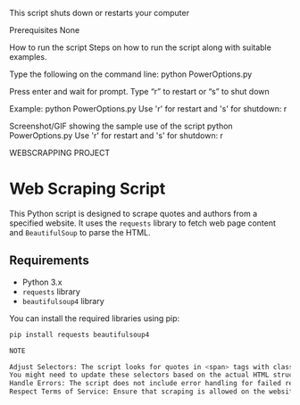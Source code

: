 This script shuts down or restarts your computer

Prerequisites
None

How to run the script
Steps on how to run the script along with suitable examples.

Type the following on the command line: python PowerOptions.py

Press enter and wait for prompt. Type “r” to restart or “s” to shut down

Example: python PowerOptions.py Use 'r' for restart and 's' for shutdown: r

Screenshot/GIF showing the sample use of the script
python PowerOptions.py Use 'r' for restart and 's' for shutdown: r



WEBSCRAPPING PROJECT
# Web Scraping Script

This Python script is designed to scrape quotes and authors from a specified website. It uses the `requests` library to fetch web page content and `BeautifulSoup` to parse the HTML.

## Requirements

- Python 3.x
- `requests` library
- `beautifulsoup4` library

You can install the required libraries using pip:

```bash
pip install requests beautifulsoup4

NOTE

Adjust Selectors: The script looks for quotes in <span> tags with class 'text' and authors in <small> tags with class 'author'.
You might need to update these selectors based on the actual HTML structure of the target website.
Handle Errors: The script does not include error handling for failed requests or missing elements. Consider adding error handling for a more robust solution.
Respect Terms of Service: Ensure that scraping is allowed on the website you are targeting by checking its robots.txt file and terms of service.

